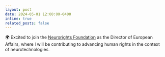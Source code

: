 ```yaml
---
layout: post
date: 2024-05-01 12:00:00-0400
inline: true
related_posts: false
---
```


🌍 Excited to join the <a href="https://neurorightsfoundation.org/">Neurorights Foundation</a> as the Director of European Affairs, where I will be contributing to advancing human rights in the context of neurotechnologies.
